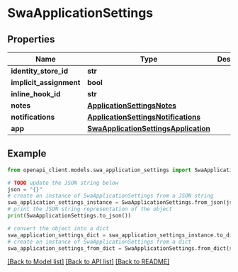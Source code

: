 # SwaApplicationSettings


## Properties

Name | Type | Description | Notes
------------ | ------------- | ------------- | -------------
**identity_store_id** | **str** |  | [optional] 
**implicit_assignment** | **bool** |  | [optional] 
**inline_hook_id** | **str** |  | [optional] 
**notes** | [**ApplicationSettingsNotes**](ApplicationSettingsNotes.md) |  | [optional] 
**notifications** | [**ApplicationSettingsNotifications**](ApplicationSettingsNotifications.md) |  | [optional] 
**app** | [**SwaApplicationSettingsApplication**](SwaApplicationSettingsApplication.md) |  | [optional] 

## Example

```python
from openapi_client.models.swa_application_settings import SwaApplicationSettings

# TODO update the JSON string below
json = "{}"
# create an instance of SwaApplicationSettings from a JSON string
swa_application_settings_instance = SwaApplicationSettings.from_json(json)
# print the JSON string representation of the object
print(SwaApplicationSettings.to_json())

# convert the object into a dict
swa_application_settings_dict = swa_application_settings_instance.to_dict()
# create an instance of SwaApplicationSettings from a dict
swa_application_settings_from_dict = SwaApplicationSettings.from_dict(swa_application_settings_dict)
```
[[Back to Model list]](../README.md#documentation-for-models) [[Back to API list]](../README.md#documentation-for-api-endpoints) [[Back to README]](../README.md)


